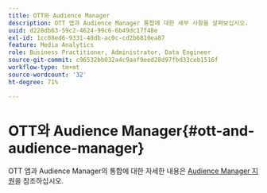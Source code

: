 ```yaml
---
title: OTT와 Audience Manager
description: OTT 앱과 Audience Manager 통합에 대한 세부 사항을 살펴보십시오.
uuid: d228db63-59c2-4624-99c6-6b49dc17f48e
exl-id: 1cc08ed6-9331-48db-ac0c-cd2b6810ea87
feature: Media Analytics
role: Business Practitioner, Administrator, Data Engineer
source-git-commit: c96532bb032a4c9aaf9eed28d97fbd33ceb1516f
workflow-type: tm+mt
source-wordcount: '32'
ht-degree: 71%

---
```


# OTT와 Audience Manager{#ott-and-audience-manager}

OTT 앱과 Audience Manager의 통합에 대한 자세한 내용은 [Audience Manager 지원](/help/intro-to-ava/am-enablement.md)을 참조하십시오.
